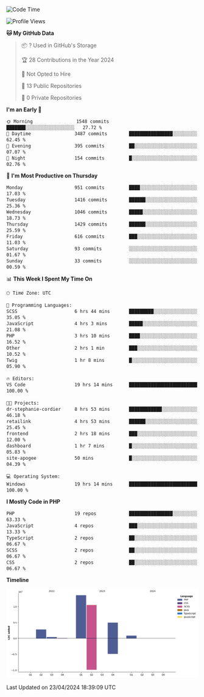 <!--START_SECTION:waka-->
![Code Time](http://img.shields.io/badge/Code%20Time-1%2C612%20hrs%2052%20mins-blue)

![Profile Views](http://img.shields.io/badge/Profile%20Views-0-blue)

**🐱 My GitHub Data** 

> 📦 ? Used in GitHub's Storage 
 > 
> 🏆 28 Contributions in the Year 2024
 > 
> 🚫 Not Opted to Hire
 > 
> 📜 13 Public Repositories 
 > 
> 🔑 0 Private Repositories 
 > 
**I'm an Early 🐤** 

```text
🌞 Morning                1548 commits        ███████░░░░░░░░░░░░░░░░░░   27.72 % 
🌆 Daytime                3487 commits        ████████████████░░░░░░░░░   62.45 % 
🌃 Evening                395 commits         ██░░░░░░░░░░░░░░░░░░░░░░░   07.07 % 
🌙 Night                  154 commits         █░░░░░░░░░░░░░░░░░░░░░░░░   02.76 % 
```
📅 **I'm Most Productive on Thursday** 

```text
Monday                   951 commits         ████░░░░░░░░░░░░░░░░░░░░░   17.03 % 
Tuesday                  1416 commits        ██████░░░░░░░░░░░░░░░░░░░   25.36 % 
Wednesday                1046 commits        █████░░░░░░░░░░░░░░░░░░░░   18.73 % 
Thursday                 1429 commits        ██████░░░░░░░░░░░░░░░░░░░   25.59 % 
Friday                   616 commits         ███░░░░░░░░░░░░░░░░░░░░░░   11.03 % 
Saturday                 93 commits          ░░░░░░░░░░░░░░░░░░░░░░░░░   01.67 % 
Sunday                   33 commits          ░░░░░░░░░░░░░░░░░░░░░░░░░   00.59 % 
```


📊 **This Week I Spent My Time On** 

```text
🕑︎ Time Zone: UTC

💬 Programming Languages: 
SCSS                     6 hrs 44 mins       █████████░░░░░░░░░░░░░░░░   35.05 % 
JavaScript               4 hrs 3 mins        █████░░░░░░░░░░░░░░░░░░░░   21.08 % 
PHP                      3 hrs 10 mins       ████░░░░░░░░░░░░░░░░░░░░░   16.52 % 
Other                    2 hrs 1 min         ███░░░░░░░░░░░░░░░░░░░░░░   10.52 % 
Twig                     1 hr 8 mins         █░░░░░░░░░░░░░░░░░░░░░░░░   05.90 % 

🔥 Editors: 
VS Code                  19 hrs 14 mins      █████████████████████████   100.00 % 

🐱‍💻 Projects: 
dr-stephanie-cordier     8 hrs 53 mins       ████████████░░░░░░░░░░░░░   46.18 % 
retailink                4 hrs 53 mins       ██████░░░░░░░░░░░░░░░░░░░   25.45 % 
frontend                 2 hrs 18 mins       ███░░░░░░░░░░░░░░░░░░░░░░   12.00 % 
dashboard                1 hr 7 mins         █░░░░░░░░░░░░░░░░░░░░░░░░   05.83 % 
site-apogee              50 mins             █░░░░░░░░░░░░░░░░░░░░░░░░   04.39 % 

💻 Operating System: 
Windows                  19 hrs 14 mins      █████████████████████████   100.00 % 
```

**I Mostly Code in PHP** 

```text
PHP                      19 repos            ████████████████░░░░░░░░░   63.33 % 
JavaScript               4 repos             ███░░░░░░░░░░░░░░░░░░░░░░   13.33 % 
TypeScript               2 repos             ██░░░░░░░░░░░░░░░░░░░░░░░   06.67 % 
SCSS                     2 repos             ██░░░░░░░░░░░░░░░░░░░░░░░   06.67 % 
CSS                      2 repos             ██░░░░░░░░░░░░░░░░░░░░░░░   06.67 % 
```



**Timeline**

![Lines of Code chart](https://raw.githubusercontent.com/tahar-elgunaoui/tahar-elgunaoui/main/assets/bar_graph.png)


 Last Updated on 23/04/2024 18:39:09 UTC
<!--END_SECTION:waka-->
